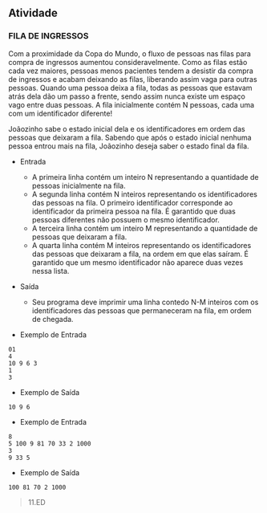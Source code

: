 ## Atividade

### FILA DE INGRESSOS ###

Com a proximidade da Copa do Mundo, o fluxo de pessoas nas filas para compra de ingressos aumentou consideravelmente. Como as filas estão cada vez maiores, pessoas menos pacientes tendem a desistir da compra de ingressos e acabam deixando as filas, liberando assim vaga para outras pessoas. Quando uma pessoa deixa a fila, todas as pessoas que estavam atrás dela dão um passo a frente, sendo assim nunca existe um espaço vago entre duas pessoas. A fila inicialmente contém N pessoas, cada uma com um identificador diferente!

Joãozinho sabe o estado inicial dela e os identificadores em ordem das pessoas que deixaram a fila. Sabendo que após o estado inicial nenhuma pessoa entrou mais na fila, Joãozinho deseja saber o estado final da fila.

- Entrada
    - A primeira linha contém um inteiro N representando a quantidade de pessoas inicialmente na fila.
    - A segunda linha contém N inteiros representando os identificadores das pessoas na fila. O primeiro identificador corresponde ao identificador da primeira pessoa na fila. É garantido que duas pessoas diferentes não possuem o mesmo identificador.
    - A terceira linha contém um inteiro M representando a quantidade de pessoas que deixaram a fila.
    - A quarta linha contém M inteiros representando os identificadores das pessoas que deixaram a fila, na ordem em que elas saíram. É garantido que um mesmo identificador não aparece duas vezes nessa lista.
- Saída
    - Seu programa deve imprimir uma linha contedo N-M inteiros com os identificadores das pessoas que permaneceram na fila, em ordem de chegada.

- Exemplo de Entrada
```
01
4
10 9 6 3
1
3
```
- Exemplo de Saída
```
10 9 6
```

- Exemplo de Entrada
```
8
5 100 9 81 70 33 2 1000
3
9 33 5
```
- Exemplo de Saída
```
100 81 70 2 1000 
```

> 11.ED

